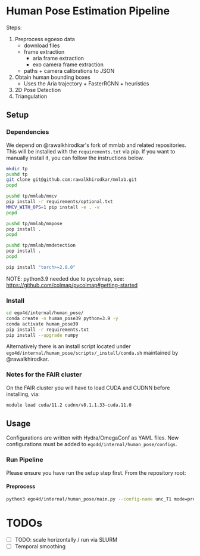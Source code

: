 # Human Pose Estimation Pipeline

Steps:
1. Preprocess egoexo data
    - download files
    - frame extraction
        - aria frame extraction
        - exo camera frame extraction
    - paths + camera calibrations to JSON
2. Obtain human bounding boxes 
    - Uses the Aria trajectory + FasterRCNN + heuristics
2. 2D Pose Detection
3. Triangulation

## Setup

### Dependencies

We depend on @rawalkhirodkar's fork of mmlab and related repositories. This
will be installed with the `requirements.txt` via pip. If you want to manually
install it, you can follow the instructions below.

```bash
mkdir tp
pushd tp
git clone git@github.com:rawalkhirodkar/mmlab.git
popd

pushd tp/mmlab/mmcv
pip install -r requirements/optional.txt
MMCV_WITH_OPS=1 pip install -e . -v
popd

pushd tp/mmlab/mmpose
pop install .
popd

pushd tp/mmlab/mmdetection
pop install .
popd

pip install "torch>=2.0.0"
```
NOTE: python3.9 needed due to pycolmap, see: https://github.com/colmap/pycolmap#getting-started

### Install

```bash
cd ego4d/internal/human_pose/
conda create -n human_pose39 python=3.9 -y
conda activate human_pose39
pip install -r requirements.txt
pip install --upgrade numpy
```

Alternatively there is an install script located under
`ego4d/internal/human_pose/scripts/_install/conda.sh` maintained by
@rawalkhirodkar.

### Notes for the FAIR cluster
On the FAIR cluster you will have to load CUDA and CUDNN before installing, via:

```bash
module load cuda/11.2 cudnn/v8.1.1.33-cuda.11.0
```

## Usage

Configurations are written with Hydra/OmegaConf as YAML files. New
configurations must be added to `ego4d/internal/human_pose/configs`.

### Run Pipeline

Please ensure you have run the setup step first. From the repository root:

#### Preprocess
```bash
python3 ego4d/internal/human_pose/main.py --config-name unc_T1 mode=preprocess repo_root_dir=$PWD
```

# TODOs
- [ ] TODO: scale horizontally / run via SLURM
- [ ] Temporal smoothing

